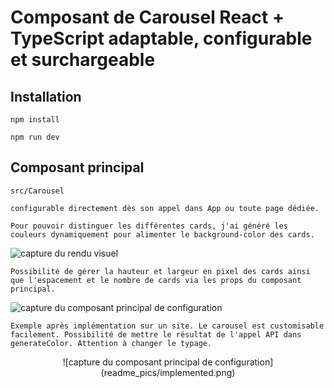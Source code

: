 # Composant de Carousel React + TypeScript adaptable, configurable et surchargeable

## Installation

`npm install`

`npm run dev`

## Composant principal

`src/Carousel`

`configurable directement dès son appel dans App ou toute page dédiée.`

```Pour pouvoir distinguer les différentes cards, j'ai généré les couleurs dynamiquement pour alimenter le background-color des cards.```

![capture du rendu visuel](readme_pics/carousel.png)

```Possibilité de gérer la hauteur et largeur en pixel des cards ainsi que l'espacement et le nombre de cards via les props du composant principal.```

![capture du composant principal de configuration](readme_pics/configuration.png)

```Exemple après implémentation sur un site. Le carousel est customisable facilement. Possibilité de mettre le résultat de l'appel API dans generateColor. Attention à changer le typage.```
<p style="text-align:center">
![capture du composant principal de configuration](readme_pics/implemented.png)
</p>
